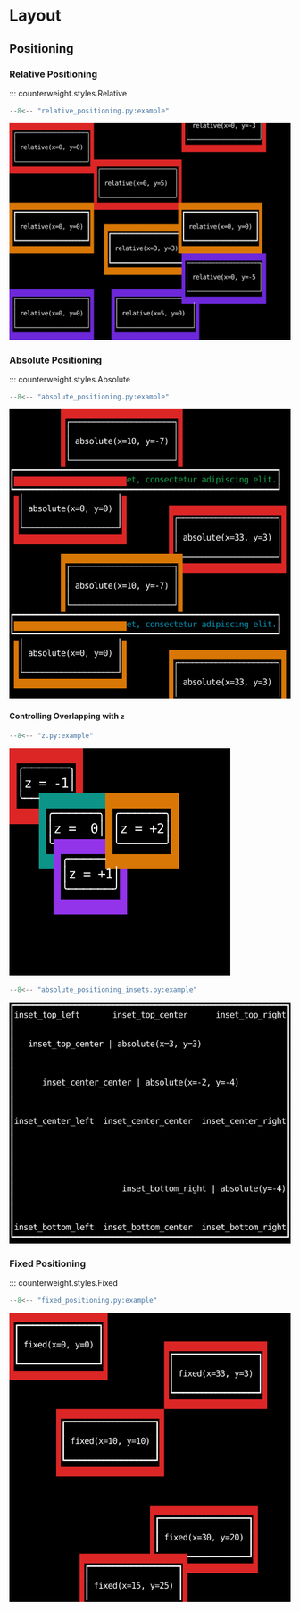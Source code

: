 # Layout

## Positioning

### Relative Positioning

::: counterweight.styles.Relative

```python
--8<-- "relative_positioning.py:example"
```

![Relative Positioning](../_examples/relative-positioning.svg)

### Absolute Positioning

::: counterweight.styles.Absolute

```python
--8<-- "absolute_positioning.py:example"
```

![Absolute Positioning](../_examples/absolute-positioning.svg)

#### Controlling Overlapping with `z`

```python
--8<-- "z.py:example"
```

![Z Layers](../_examples/z.svg)


```python
--8<-- "absolute_positioning_insets.py:example"
```

![Absolute Positioning Insets](../_examples/absolute-positioning-insets.svg)


### Fixed Positioning

::: counterweight.styles.Fixed

```python
--8<-- "fixed_positioning.py:example"
```

![Fixed Positioning](../_examples/fixed-positioning.svg)

